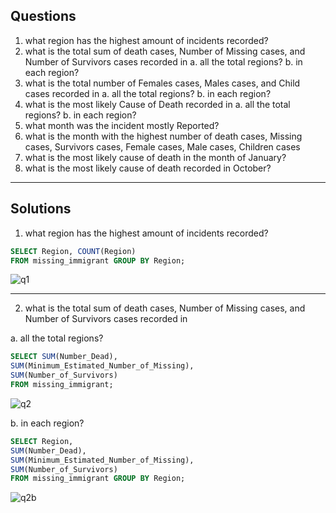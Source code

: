 ## Questions
1. what region has the highest amount of incidents recorded?
2. what is the total sum of death cases, Number of Missing cases, and Number of Survivors cases recorded in
a. all the total regions? 
b. in each region? 
3. what is the total number of Females cases, Males cases, and Child cases recorded in
a. all the total regions?
b. in each region? 
4. what is the most likely Cause of Death recorded in
a. all the total regions?
b. in each region? 
5. what month was the incident mostly Reported?
6. what is the month with the highest number of death cases, Missing cases, Survivors cases, Female cases, Male cases, Children cases
7. what is the most likely cause of death in the month of January?
8. what is the most likely cause of death recorded in October?

***

## Solutions
1. what region has the highest amount of incidents recorded?
```sql
SELECT Region, COUNT(Region)
FROM missing_immigrant GROUP BY Region;

```
![q1](https://user-images.githubusercontent.com/114537955/229356882-13f54c0e-d915-4052-9168-a3fa0a60b6a4.png)

***
2. what is the total sum of death cases, Number of Missing cases, and Number of Survivors cases recorded in

a. all the total regions?  
```sql
SELECT SUM(Number_Dead),
SUM(Minimum_Estimated_Number_of_Missing),
SUM(Number_of_Survivors)
FROM missing_immigrant;

```
![q2](https://user-images.githubusercontent.com/114537955/229358416-a3f26af8-d4b4-4f0c-acc0-a979e8f8ca6e.png)

b. in each region? 
```sql
SELECT Region,
SUM(Number_Dead),
SUM(Minimum_Estimated_Number_of_Missing),
SUM(Number_of_Survivors)
FROM missing_immigrant GROUP BY Region;

```
![q2b](https://user-images.githubusercontent.com/114537955/229358544-b647d5bc-b945-49a8-9daf-aef596765337.png)




